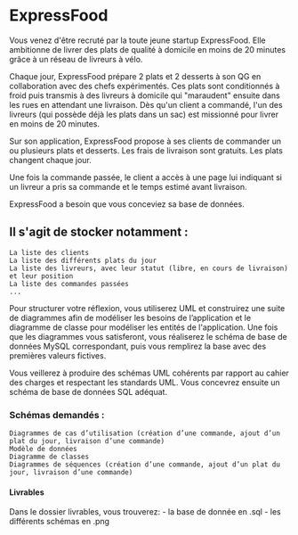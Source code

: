 # ExpressFood


Vous venez d'être recruté par la toute jeune startup ExpressFood. Elle ambitionne de livrer des plats de qualité à domicile en moins de 20 minutes grâce à un réseau de livreurs à vélo.

Chaque jour, ExpressFood prépare 2 plats et 2 desserts à son QG en collaboration avec des chefs expérimentés. Ces plats sont conditionnés à froid puis transmis à des livreurs à domicile qui "maraudent" ensuite dans les rues en attendant une livraison. Dès qu'un client a commandé, l'un des livreurs (qui possède déjà les plats dans un sac) est missionné pour livrer en moins de 20 minutes.

Sur son application, ExpressFood propose à ses clients de commander un ou plusieurs plats et desserts. Les frais de livraison sont gratuits. Les plats changent chaque jour.

Une fois la commande passée, le client a accès à une page lui indiquant si un livreur a pris sa commande et le temps estimé avant livraison.

ExpressFood a besoin que vous conceviez sa base de données.

## Il s'agit de stocker notamment :

    La liste des clients
    La liste des différents plats du jour
    La liste des livreurs, avec leur statut (libre, en cours de livraison) et leur position
    La liste des commandes passées
    ...

Pour structurer votre réflexion, vous utiliserez UML et construirez une suite de diagrammes afin de modéliser les besoins de l’application et le diagramme de classe pour modéliser les entités de l'application. Une fois que les diagrammes vous satisferont, vous réaliserez le schéma de base de données MySQL correspondant, puis vous remplirez la base avec des premières valeurs fictives.

Vous veillerez à produire des schémas UML cohérents par rapport au cahier des charges et respectant les standards UML. Vous concevrez ensuite un schéma de base de données SQL adéquat.

### Schémas demandés :

    Diagrammes de cas d’utilisation (création d’une commande, ajout d’un plat du jour, livraison d’une commande)
    Modèle de données
    Diagramme de classes
    Diagrammes de séquences (création d’une commande, ajout d’un plat du jour, livraison d’une commande)

#### Livrables
Dans le dossier livrables, vous trouverez:
    - la base de donnée en .sql
    - les différents schémas en .png
